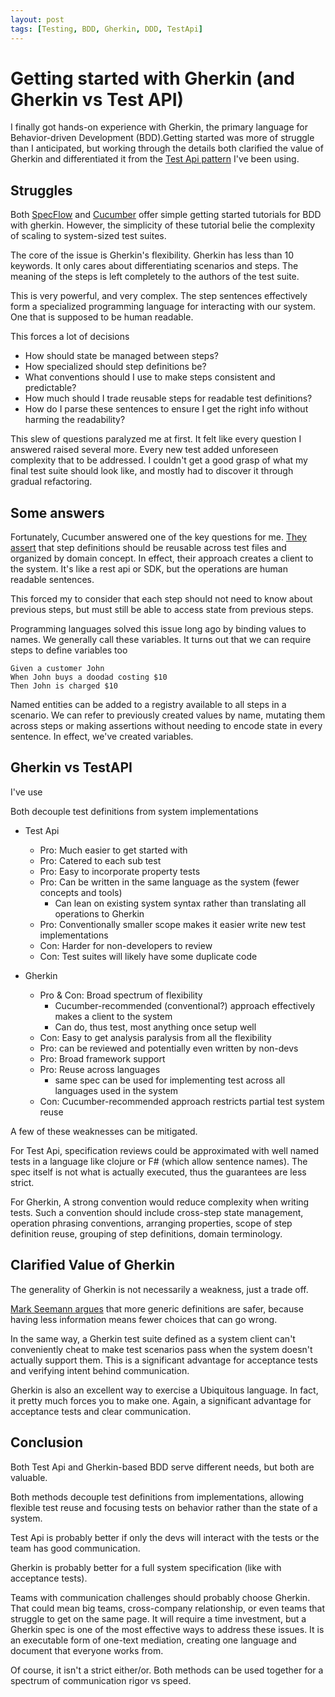 ```yaml
---
layout: post
tags: [Testing, BDD, Gherkin, DDD, TestApi]
---
```


# Getting started with Gherkin (and Gherkin vs Test API)

I finally got hands-on experience with Gherkin, the primary language for Behavior-driven Development (BDD).Getting started was more of struggle than I anticipated, but working through the details both clarified the value of Gherkin and differentiated it from the [Test Api pattern](../_posts/2020-08-21-Test-Api-InPractice.md) I've been using.

## Struggles

Both [SpecFlow](https://specflow.org/) and [Cucumber](https://cucumber.io/docs/guides/10-minute-tutorial) offer simple getting started tutorials for BDD with gherkin.
However, the simplicity of these tutorial belie the complexity of scaling to system-sized test suites.

The core of the issue is Gherkin's flexibility. Gherkin has less than 10 keywords. It only cares about differentiating scenarios and steps. The meaning of the steps is left completely to the authors of the test suite.

This is very powerful, and very complex. The step sentences effectively form a specialized programming language for interacting with our system. One that is supposed to be human readable.

This forces a lot of decisions
- How should state be managed between steps?
- How specialized should step definitions be?
- What conventions should I use to make steps consistent and predictable?
- How much should I trade reusable steps for readable test definitions?
- How do I parse these sentences to ensure I get the right info without harming the readability?

This slew of questions paralyzed me at first. It felt like every question I answered raised several more. Every new test added unforeseen complexity that to be addressed.
I couldn't get a good grasp of what my final test suite should look like, and mostly had to discover it through gradual refactoring.

## Some answers

Fortunately, Cucumber answered one of the key questions for me. [They assert](https://cucumber.io/docs/guides/anti-patterns) that step definitions should be reusable across test files and organized by domain concept. In effect, their approach creates a client to the system. It's like a rest api or SDK, but the operations are human readable sentences.

This forced my to consider that each step should not need to know about previous steps, but must still be able to access state from previous steps.

Programming languages solved this issue long ago by binding values to names. We generally call these variables.
It turns out that we can require steps to define variables too

```gherkin
Given a customer John
When John buys a doodad costing $10
Then John is charged $10
```

Named entities can be added to a registry available to all steps in a scenario. We can refer to previously created values by name, mutating them across steps or making assertions without needing to encode state in every sentence. In effect, we've created variables.


## Gherkin vs TestAPI

I've use 

Both decouple test definitions from system implementations

- Test Api 
  - Pro: Much easier to get started with
  - Pro: Catered to each sub test
  - Pro: Easy to incorporate property tests
  - Pro: Can be written in the same language as the system (fewer concepts and tools)
    - Can lean on existing system syntax rather than translating all operations to Gherkin
  - Pro: Conventionally smaller scope makes it easier write new test implementations
  - Con: Harder for non-developers to review
  - Con: Test suites will likely have some duplicate code

- Gherkin
  - Pro & Con: Broad spectrum of flexibility
    - Cucumber-recommended (conventional?) approach effectively makes a client to the system
    - Can do, thus test, most anything once setup well
  - Con: Easy to get analysis paralysis from all the flexibility
  - Pro: can be reviewed and potentially even written by non-devs
  - Pro: Broad framework support 
  - Pro: Reuse across languages
    - same spec can be used for implementing test across all languages used in the system
  - Con: Cucumber-recommended approach restricts partial test system reuse


A few of these weaknesses can be mitigated.

For Test Api, specification reviews could be approximated with well named tests in a language like clojure or F# (which allow sentence names). The spec itself is not what is actually executed, thus the guarantees are less strict.

For Gherkin, A strong convention would reduce complexity when writing tests. Such a convention should include cross-step state management, operation phrasing conventions, arranging properties, scope of step definition reuse, grouping of step definitions, domain terminology.

## Clarified Value of Gherkin

The generality of Gherkin is not necessarily a weakness, just a trade off.

[Mark Seemann argues](https://blog.ploeh.dk/2018/07/09/typing-and-testing-problem-23/) that more generic definitions are safer, because having less information means fewer choices that can go wrong.

In the same way, a Gherkin test suite defined as a system client can't conveniently cheat to make test scenarios pass when the system doesn't actually support them. This is a significant advantage for acceptance tests and verifying intent behind communication.

Gherkin is also an excellent way to exercise a Ubiquitous language. In fact, it pretty much forces you to make one. Again, a significant advantage for acceptance tests and clear communication. 


## Conclusion

Both Test Api and Gherkin-based BDD serve different needs, but both are valuable.

Both methods decouple test definitions from implementations, allowing flexible test reuse and focusing tests on behavior rather than the state of a system. 

Test Api is probably better if only the devs will interact with the tests or the team has good communication.

Gherkin is probably better for a full system specification (like with acceptance tests).

Teams with communication challenges should probably choose Gherkin. That could mean big teams, cross-company relationship, or even teams that struggle to get on the same page. It will require a time investment, but a Gherkin spec is one of the most effective ways to address these issues. It is an executable form of one-text mediation, creating one language and document that everyone works from.

Of course, it isn't a strict either/or. Both methods can be used together for a spectrum of communication rigor vs speed.

<!-- // maybe I should have a separate conclusion from when I advice  -->